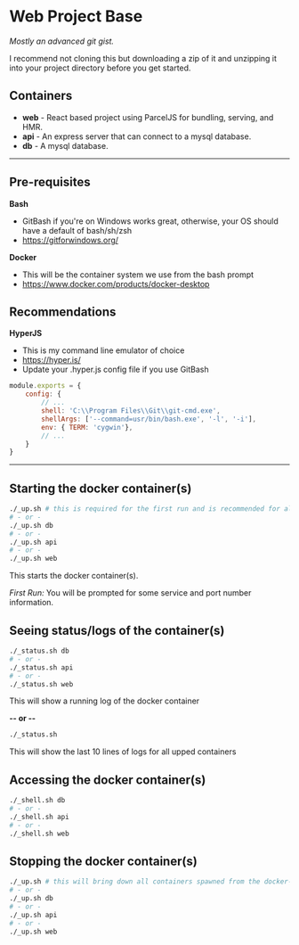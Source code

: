 # Web Project Base

*Mostly an advanced git gist.*

I recommend not cloning this but downloading a zip of it and unzipping it into your project directory before you get started.

## Containers
- **web** - React based project using ParcelJS for bundling, serving, and HMR.
- **api** - An express server that can connect to a mysql database.
- **db** - A mysql database.

---

## Pre-requisites

**Bash**
- GitBash if you're on Windows works great, otherwise, your OS should have a default of bash/sh/zsh
- https://gitforwindows.org/

**Docker**
- This will be the container system we use from the bash prompt
- https://www.docker.com/products/docker-desktop

## Recommendations

**HyperJS**
- This is my command line emulator of choice
- https://hyper.is/
- Update your .hyper.js config file if you use GitBash
```js
module.exports = {
	config: {
		// ...
		shell: 'C:\\Program Files\\Git\\git-cmd.exe',
		shellArgs: ['--command=usr/bin/bash.exe', '-l', '-i'],
		env: { TERM: 'cygwin'},
		// ...
	}
}
```

---

## Starting the docker container(s)

```bash
./_up.sh # this is required for the first run and is recommended for all subsequent runs
# - or -
./_up.sh db
# - or -
./_up.sh api
# - or -
./_up.sh web
```
This starts the docker container(s). 

*First Run:* You will be prompted for some service and port number information.

## Seeing status/logs of the container(s)

```bash
./_status.sh db
# - or -
./_status.sh api
# - or -
./_status.sh web
```
This will show a running log of the docker container

**-- or --**

```bash
./_status.sh 
```
This will show the last 10 lines of logs for all upped containers


## Accessing the docker container(s)

```bash
./_shell.sh db
# - or -
./_shell.sh api
# - or -
./_shell.sh web
```

## Stopping the docker container(s)

```bash
./_up.sh # this will bring down all containers spawned from the docker-compose.yml file
# - or -
./_up.sh db
# - or -
./_up.sh api
# - or -
./_up.sh web
```
